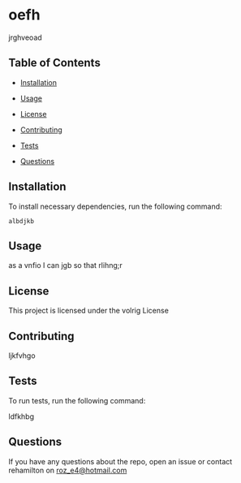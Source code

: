 
# oefh

jrghveoad

## Table of Contents

* [Installation](#installation)

* [Usage](#Usage)

* [License](#license)

* [Contributing](#contrbuting)

* [Tests](#tests)

* [Questions](#questions)

## Installation

To install necessary dependencies, run the following command:

```
albdjkb
```

## Usage

as a vnfio
I can jgb
so that rlihng;r

## License

This project is licensed under the volrig License

## Contributing

ljkfvhgo

## Tests

To run tests, run the following command:

ldfkhbg

## Questions

If you have any questions about the repo, open an issue or contact rehamilton on roz_e4@hotmail.com

